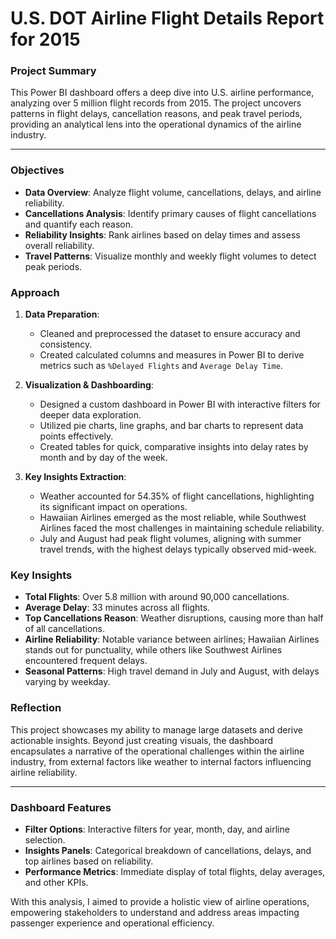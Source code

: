 # U.S. DOT Airline Flight Details Report for 2015

### Project Summary
This Power BI dashboard offers a deep dive into U.S. airline performance, analyzing over 5 million flight records from 2015. The project uncovers patterns in flight delays, cancellation reasons, and peak travel periods, providing an analytical lens into the operational dynamics of the airline industry.

---

### Objectives
- **Data Overview**: Analyze flight volume, cancellations, delays, and airline reliability.
- **Cancellations Analysis**: Identify primary causes of flight cancellations and quantify each reason.
- **Reliability Insights**: Rank airlines based on delay times and assess overall reliability.
- **Travel Patterns**: Visualize monthly and weekly flight volumes to detect peak periods.

### Approach
1. **Data Preparation**:
   - Cleaned and preprocessed the dataset to ensure accuracy and consistency.
   - Created calculated columns and measures in Power BI to derive metrics such as `%Delayed Flights` and `Average Delay Time`.

2. **Visualization & Dashboarding**:
   - Designed a custom dashboard in Power BI with interactive filters for deeper data exploration.
   - Utilized pie charts, line graphs, and bar charts to represent data points effectively.
   - Created tables for quick, comparative insights into delay rates by month and by day of the week.

3. **Key Insights Extraction**:
   - Weather accounted for 54.35% of flight cancellations, highlighting its significant impact on operations.
   - Hawaiian Airlines emerged as the most reliable, while Southwest Airlines faced the most challenges in maintaining schedule reliability.
   - July and August had peak flight volumes, aligning with summer travel trends, with the highest delays typically observed mid-week.

### Key Insights
- **Total Flights**: Over 5.8 million with around 90,000 cancellations.
- **Average Delay**: 33 minutes across all flights.
- **Top Cancellations Reason**: Weather disruptions, causing more than half of all cancellations.
- **Airline Reliability**: Notable variance between airlines; Hawaiian Airlines stands out for punctuality, while others like Southwest Airlines encountered frequent delays.
- **Seasonal Patterns**: High travel demand in July and August, with delays varying by weekday.

### Reflection
This project showcases my ability to manage large datasets and derive actionable insights. Beyond just creating visuals, the dashboard encapsulates a narrative of the operational challenges within the airline industry, from external factors like weather to internal factors influencing airline reliability.

---

### Dashboard Features
- **Filter Options**: Interactive filters for year, month, day, and airline selection.
- **Insights Panels**: Categorical breakdown of cancellations, delays, and top airlines based on reliability.
- **Performance Metrics**: Immediate display of total flights, delay averages, and other KPIs.

With this analysis, I aimed to provide a holistic view of airline operations, empowering stakeholders to understand and address areas impacting passenger experience and operational efficiency.
